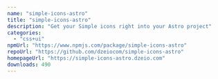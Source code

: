 ```yaml
---
name: "simple-icons-astro"
title: "simple-icons-astro"
description: "Get your Simple icons right into your Astro project"
categories:
  - "css+ui"
npmUrl: "https://www.npmjs.com/package/simple-icons-astro"
repoUrl: "https://github.com/dzeiocom/simple-icons-astro"
homepageUrl: "https://simple-icons-astro.dzeio.com"
downloads: 490
---
```

